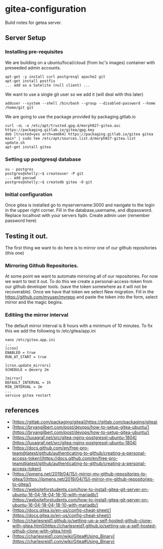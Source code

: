 # gitea-configuration

Build notes for getea server.
## Server Setup
### Installing pre-requisites

We are building on a ubuntu/focal/cloud (from lxc's images) container with preseeded admin accounts. 

```
apt-get -y install curl postgresql apache2 git
apt-get install postfix
... add as a Satelite (null client) ...
```
We want to use a single git user so we add it (will deal with this later)

```
adduser --system --shell /bin/bash --group --disabled-password --home /home/git git
```
We are going to use the package provided by packaging.gitlab.io 

```
curl -sL -o /etc/apt/trusted.gpg.d/morph027-gitea.asc https://packaging.gitlab.io/gitea/gpg.key
deb [trusted=yes arch=amd64] https://packaging.gitlab.io/gitea gitea main" | sudo tee /etc/apt/sources.list.d/morph027-gitea.list
update.sh
apt-get install gitea
```
### Setting up postgresql database
```
su - postgres
postgres@shelly:~$ createuser -P git
... add passwd
postgres@shelly:~$ createdb gitea -O git
```
### Initial configuration
Once gitea is installed go to myservername:3000 and navigate to the login in the upper right corner. Fill in the database,username, and dbpassword. Replace localhost with your servers fqdn. Create admin user (remember password here)

## Testing it out.
The first thing we want to do here is to mirror one of our github repositories (this one)
### Mirroring Github Repositories.
At some point we want to automate mirroring all of our repositories. For now we want to test it out. To do this we create a personal-access-token from our github developer tools. (save the token somewhere as it will not be recoverable). Once we have that token we select New migration. Fill in the https://github.com/myuser/myrepo and paste the token into the form, select mirror and the magic begins.

### Editiing the mirror interval
The default mirror interval is 8 hours with a minimum of 10 minutes. 
To fix this we add the following to /etc/gitea/app.ini

```
nano /etc/gitea.app.ini
...
[cron]
ENABLED = true
RUN_AT_START = true

[cron.update_mirrors]
SCHEDULE = @every 2m

[mirror]
DEFAULT_INTERVAL = 1h
MIN_INTERVAL = 2m
...
service gitea restart
```



## references
* [https://gitlab.com/packaging/gitea](https://gitlab.com/packaging/gitea)
* [https://bryangilbert.com/post/devops/how-to-setup-gitea-ubuntu/](https://bryangilbert.com/post/devops/how-to-setup-gitea-ubuntu/) 
* [https://luxagraf.net/src/gitea-nginx-postgresql-ubuntu-1804](https://luxagraf.net/src/gitea-nginx-postgresql-ubuntu-1804)
* [https://docs.github.com/en/free-pro-team@latest/github/authenticating-to-github/creating-a-personal-access-token](https://docs.github.com/en/free-pro-team@latest/github/authenticating-to-github/creating-a-personal-access-token)
* [https://jpmens.net/2019/04/15/i-mirror-my-github-repositories-to-gitea/](https://jpmens.net/2019/04/15/i-mirror-my-github-repositories-to-gitea/)
* [https://websiteforstudents.com/how-to-install-gitea-git-server-on-ubuntu-16-04-18-04-18-10-with-mariadb/](https://websiteforstudents.com/how-to-install-gitea-git-server-on-ubuntu-16-04-18-04-18-10-with-mariadb/)
* [https://docs.gitea.io/en-us/config-cheat-sheet/](https://docs.gitea.io/en-us/config-cheat-sheet/)
* [https://charlesreid1.github.io/setting-up-a-self-hosted-github-clone-with-gitea.html](https://charlesreid1.github.io/setting-up-a-self-hosted-github-clone-with-gitea.html)
* [https://charlesreid1.com/wiki/Gitea#Using_Binary](https://charlesreid1.com/wiki/Gitea#Using_Binary)